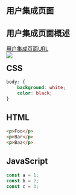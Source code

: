 ## 用户集成页面

## 用户集成页面概述
[用户集成页面URL](https://pboss.qa.tcshuke.com/pages/main/templatePage/flowLoan/repayScheduleBatch)  
<img src=picture/用户集测页面.jpg align=left />

## CSS

```css
body: {
    background: white;
    color: black;
}
```

## HTML

```html
<p>Foo</p>
<p>Bar</p>
<p>Baz</p>
```

## JavaScript

```javascript
const a = 1;
const b = 2;
const c = 3;
```